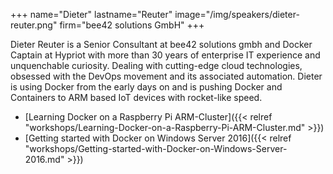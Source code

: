 +++
name="Dieter"
lastname="Reuter"
image="/img/speakers/dieter-reuter.png"
firm="bee42 solutions GmbH"
+++

Dieter Reuter is a Senior Consultant at bee42 solutions gmbh and Docker Captain at Hypriot with more than 30 years of enterprise IT experience and unquenchable curiosity.
Dealing with cutting-edge cloud technologies, obsessed with the DevOps movement and its associated automation.
Dieter is using Docker from the early days on and is pushing Docker and Containers to ARM based IoT devices with rocket-like speed.


* [Learning Docker on a Raspberry Pi ARM-Cluster]({{< relref "workshops/Learning-Docker-on-a-Raspberry-Pi-ARM-Cluster.md" >}})
* [Getting started with Docker on Windows Server 2016]({{< relref "workshops/Getting-started-with-Docker-on-Windows-Server-2016.md" >}})
